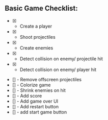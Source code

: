 ## Basic Game Checklist:

- [x] - Create a player
- [x] - Shoot projectiles
- [x] - Create enemies
- [x] - Detect collision on enemy/ projectile hit
- [x] - Detect collision on enemy/ player hit
- [] - Remove offscreen projectiles
- [] - Colorize game
- [] - Shrink enemies on hit
- [] - Add score
- [] - Add game over UI
- [] - Add restart button
- [] - add start game button
